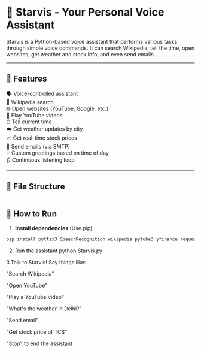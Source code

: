 # 🌟 Starvis - Your Personal Voice Assistant

Starvis is a Python-based voice assistant that performs various tasks through simple voice commands. It can search Wikipedia, tell the time, open websites, get weather and stock info, and even send emails.

---

## 🔧 Features

🗣️ Voice-controlled assistant  
📖 Wikipedia search  
🌐 Open websites (YouTube, Google, etc.)  
🎵 Play YouTube videos  
⏰ Tell current time  
☁️ Get weather updates by city  
📈 Get real-time stock prices  
📧 Send emails (via SMTP)  
💡 Custom greetings based on time of day  
👂 Continuous listening loop

---

## 📁 File Structure


---

## 🚀 How to Run

1. **Install dependencies** (Use pip):

```bash
pip install pyttsx3 SpeechRecognition wikipedia pytube3 yfinance requests

```
2. Run the assistant
python Starvis.py

3.Talk to Starvis!
Say things like:

"Search Wikipedia"

"Open YouTube"

"Play a YouTube video"

"What's the weather in Delhi?"

"Send email"

"Get stock price of TCS"

"Stop" to end the assistant

